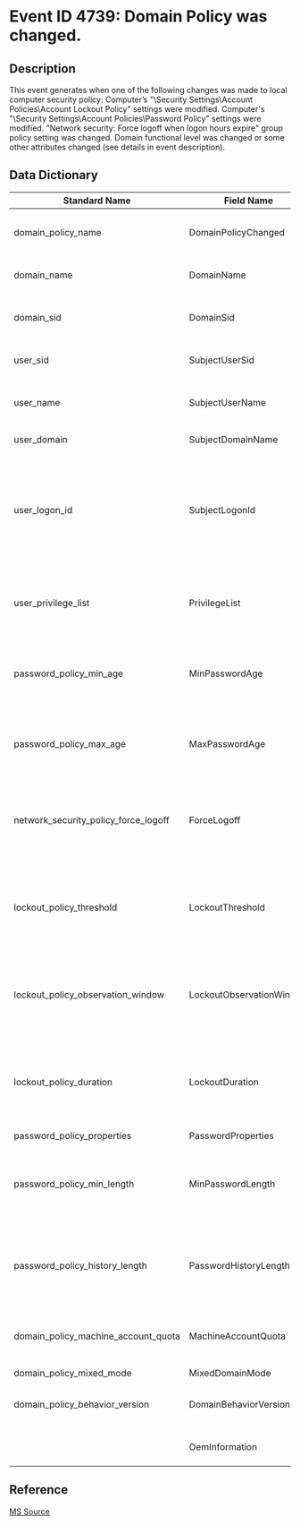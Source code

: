 # Event ID 4739: Domain Policy was changed.

## Description

This event generates when one of the following changes was made to local computer security policy: Computer’s "\Security Settings\Account Policies\Account Lockout Policy" settings were modified. Computer's "\Security Settings\Account Policies\Password Policy" settings were modified. "Network security: Force logoff when logon hours expire" group policy setting was changed. Domain functional level was changed or some other attributes changed (see details in event description).

## Data Dictionary

|Standard Name|Field Name|Type|Description|Sample Value|
|---|---|---|---|---|
|domain_policy_name|DomainPolicyChanged|string|the type of change which was made. The format is “policy_name modified”. |Password Policy|
|domain_name|DomainName|string|the name of domain for which policy changes were made.|CONTOSO|
|domain_sid|DomainSid|string|the SID of domain for which policy changes were made.|S-1-5-21-3457937927-2839227994-823803824|
|user_sid|SubjectUserSid|string|SID of account that made a change to specific local policy.|S-1-5-18|
|user_name|SubjectUserName|string|the name of the account that made a change to specific local policy.|DC01$|
|user_domain|SubjectDomainName|strng|subject’s domain or computer name.|CONTOSO|
|user_logon_id|SubjectLogonId|integer|hexadecimal value that can help you correlate this event with recent events that might contain the same Logon ID, for example, "4624: An account was successfully logged on."|0x3e7|
|user_privilege_list|PrivilegeList|string|the list of user privileges which were used during the operation, for example, SeBackupPrivilege.|-|
|password_policy_min_age|MinPasswordAge|string|"\Security Settings\Account Policies\Password Policy\Minimum password age" group policy. Numeric value.|-|
|password_policy_max_age|MaxPasswordAge|string|"\Security Settings\Account Policies\Password Policy\Maximum password age" group policy. Numeric value.|-|
|network_security_policy_force_logoff|ForceLogoff|string|"\Security Settings\Local Policies\Security Options\Network security: Force logoff when logon hours expire" group policy.|-|
|lockout_policy_threshold|LockoutThreshold|integer|"\Security Settings\Account Policies\Account Lockout Policy\Account lockout threshold" group policy. Numeric value.|-|
|lockout_policy_observation_window|LockoutObservationWindow|integer|"\Security Settings\Account Policies\Account Lockout Policy\Reset account lockout counter after" group policy. Numeric value.|-|
|lockout_policy_duration|LockoutDuration|integer|"\Security Settings\Account Policies\Account Lockout Policy\Account lockout duration" group policy. Numeric value.|-|
|password_policy_properties|PasswordProperties|integer||-|
|password_policy_min_length|MinPasswordLength|integer|"\Security Settings\Account Policies\Password Policy\Minimum password length" group policy. Numeric value.|-|
|password_policy_history_length|PasswordHistoryLength|integer|"\Security Settings\Account Policies\Password Policy\Enforce password history" group policy. Numeric value.|13|
|domain_policy_machine_account_quota|MachineAccountQuota|integer|ms-DS-MachineAccountQuota domain attribute was modified. Numeric value.|-|
|domain_policy_mixed_mode|MixedDomainMode|integer||-|
|domain_policy_behavior_version|DomainBehaviorVersion|integer|msDS-Behavior-Version domain attribute was modified. Numeric value.|-|
||OemInformation|string|not used. present for backward compatibility|-|

## Reference

[MS Source](https://github.com/MicrosoftDocs/windows-itpro-docs/blob/public/windows/security/threat-protection/auditing/event-4739.md)